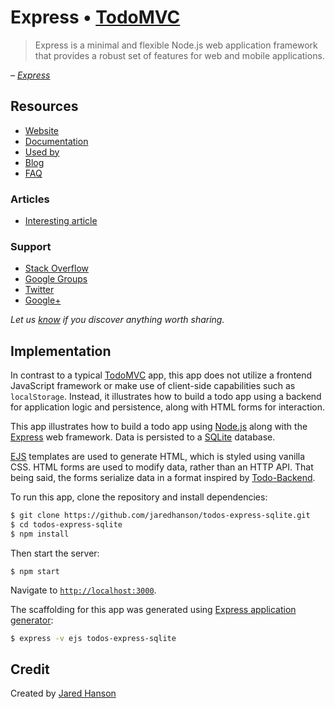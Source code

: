 # Express • [TodoMVC](http://todomvc.com)

> Express is a minimal and flexible Node.js web application framework that provides a robust set of features for web and mobile applications.

&ndash; _[Express](https://expressjs.com/)_

## Resources

- [Website]()
- [Documentation]()
- [Used by]()
- [Blog]()
- [FAQ]()

### Articles

- [Interesting article]()

### Support

- [Stack Overflow](http://stackoverflow.com/questions/tagged/__)
- [Google Groups]()
- [Twitter](http://twitter.com/__)
- [Google+]()

*Let us [know](https://github.com/tastejs/todomvc/issues) if you discover anything worth sharing.*


## Implementation

In contrast to a typical [TodoMVC](https://todomvc.com) app, this app does not
utilize a frontend JavaScript framework or make use of client-side capabilities
such as `localStorage`.  Instead, it illustrates how to build a todo app using
a backend for application logic and persistence, along with HTML forms for
interaction.

This app illustrates how to build a todo app using [Node.js](https://nodejs.org/)
along with the [Express](https://expressjs.com/) web framework.  Data is
persisted to a [SQLite](https://www.sqlite.org/) database.

[EJS](https://ejs.co/) templates are used to generate HTML, which is styled
using vanilla CSS.  HTML forms are used to modify data, rather than an HTTP
API.  That being said, the forms serialize data in a format inspired by
[Todo-Backend](https://todobackend.com/).

To run this app, clone the repository and install dependencies:

```bash
$ git clone https://github.com/jaredhanson/todos-express-sqlite.git
$ cd todos-express-sqlite
$ npm install
```

Then start the server:

```
$ npm start
```

Navigate to [`http://localhost:3000`](http://localhost:3000).

The scaffolding for this app was generated using [Express application generator](https://expressjs.com/en/starter/generator.html):

```bash
$ express -v ejs todos-express-sqlite
```

## Credit

Created by [Jared Hanson](https://www.jaredhanson.me/)
